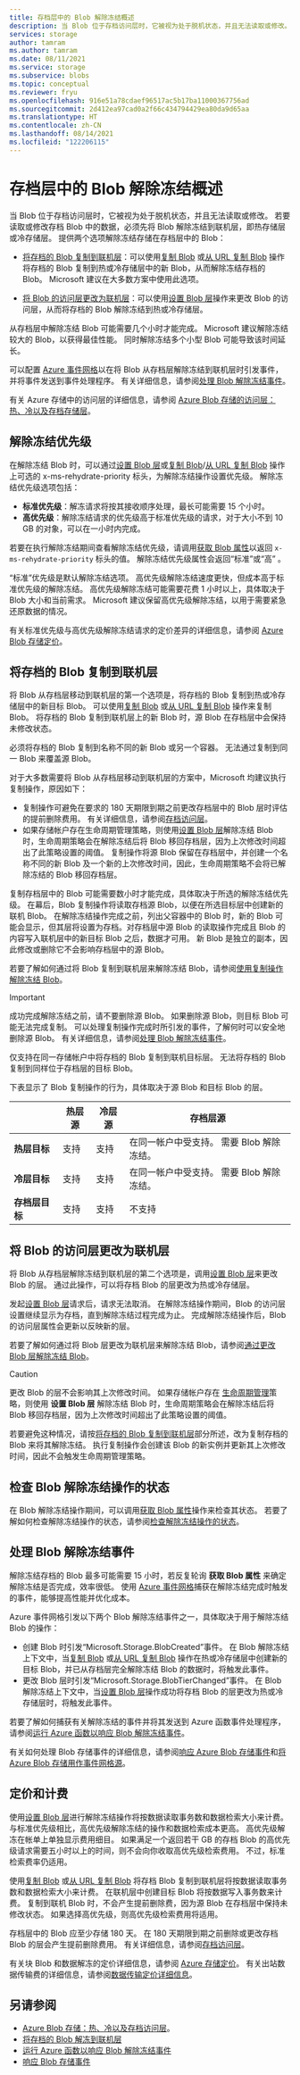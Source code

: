 ```yaml
---
title: 存档层中的 Blob 解除冻结概述
description: 当 Blob 位于存档访问层时，它被视为处于脱机状态，并且无法读取或修改。 若要读取或修改存档 Blob 中的数据，必须先将 Blob 解除冻结到联机层，即热存储层或冷存储层。
services: storage
author: tamram
ms.author: tamram
ms.date: 08/11/2021
ms.service: storage
ms.subservice: blobs
ms.topic: conceptual
ms.reviewer: fryu
ms.openlocfilehash: 916e51a78cdaef96517ac5b17ba11000367756ad
ms.sourcegitcommit: 2d412ea97cad0a2f66c434794429ea80da9d65aa
ms.translationtype: HT
ms.contentlocale: zh-CN
ms.lasthandoff: 08/14/2021
ms.locfileid: "122206115"
---
```

# <a name="overview-of-blob-rehydration-from-the-archive-tier"></a>存档层中的 Blob 解除冻结概述

当 Blob 位于存档访问层时，它被视为处于脱机状态，并且无法读取或修改。 若要读取或修改存档 Blob 中的数据，必须先将 Blob 解除冻结到联机层，即热存储层或冷存储层。 提供两个选项解除冻结存储在存档层中的 Blob：

- [将存档的 Blob 复制到联机层](#copy-an-archived-blob-to-an-online-tier)：可以使用[复制 Blob](/rest/api/storageservices/copy-blob) 或[从 URL 复制 Blob](/rest/api/storageservices/copy-blob-from-url) 操作将存档的 Blob 复制到热或冷存储层中的新 Blob，从而解除冻结存档的 Blob。 Microsoft 建议在大多数方案中使用此选项。

- [将 Blob 的访问层更改为联机层](#change-a-blobs-access-tier-to-an-online-tier)：可以使用[设置 Blob 层](/rest/api/storageservices/set-blob-tier)操作来更改 Blob 的访问层，从而将存档的 Blob 解除冻结到热或冷存储层。

从存档层中解除冻结 Blob 可能需要几个小时才能完成。 Microsoft 建议解除冻结较大的 Blob，以获得最佳性能。 同时解除冻结多个小型 Blob 可能导致该时间延长。

可以配置 [Azure 事件网格](../../event-grid/overview.md)以在将 Blob 从存档层解除冻结到联机层时引发事件，并将事件发送到事件处理程序。 有关详细信息，请参阅[处理 Blob 解除冻结事件](#handle-an-event-on-blob-rehydration)。

有关 Azure 存储中的访问层的详细信息，请参阅 [Azure Blob 存储的访问层：热、冷以及存档存储层](storage-blob-storage-tiers.md)。

## <a name="rehydration-priority"></a>解除冻结优先级

在解除冻结 Blob 时，可以通过[设置 Blob 层](/rest/api/storageservices/set-blob-tier)或[复制 Blob](/rest/api/storageservices/copy-blob)/[从 URL 复制 Blob](/rest/api/storageservices/copy-blob-from-url) 操作上可选的 x-ms-rehydrate-priority 标头，为解除冻结操作设置优先级。 解除冻结优先级选项包括：

- **标准优先级**：解冻请求将按其接收顺序处理，最长可能需要 15 个小时。
- **高优先级**：解除冻结请求的优先级高于标准优先级的请求，对于大小不到 10 GB 的对象，可以在一小时内完成。

若要在执行解除冻结期间查看解除冻结优先级，请调用[获取 Blob 属性](/rest/api/storageservices/get-blob-properties)以返回 `x-ms-rehydrate-priority` 标头的值。 解除冻结优先级属性会返回“标准”或“高” 。

“标准”优先级是默认解除冻结选项。 高优先级解除冻结速度更快，但成本高于标准优先级的解除冻结。 高优先级解除冻结可能需要花费 1 小时以上，具体取决于 Blob 大小和当前需求。 Microsoft 建议保留高优先级解除冻结，以用于需要紧急还原数据的情况。

有关标准优先级与高优先级解除冻结请求的定价差异的详细信息，请参阅 [Azure Blob 存储定价](https://azure.microsoft.com/pricing/details/storage/blobs/)。

## <a name="copy-an-archived-blob-to-an-online-tier"></a>将存档的 Blob 复制到联机层

将 Blob 从存档层移动到联机层的第一个选项是，将存档的 Blob 复制到热或冷存储层中的新目标 Blob。 可以使用[复制 Blob](/rest/api/storageservices/copy-blob) 或[从 URL 复制 Blob](/rest/api/storageservices/copy-blob-from-url) 操作来复制 Blob。 将存档的 Blob 复制到联机层上的新 Blob 时，源 Blob 在存档层中会保持未修改状态。

必须将存档的 Blob 复制到名称不同的新 Blob 或另一个容器。 无法通过复制到同一 Blob 来覆盖源 Blob。

对于大多数需要将 Blob 从存档层移动到联机层的方案中，Microsoft 均建议执行复制操作，原因如下：

- 复制操作可避免在要求的 180 天期限到期之前更改存档层中的 Blob 层时评估的提前删除费用。 有关详细信息，请参阅[存档访问层](storage-blob-storage-tiers.md#archive-access-tier)。
- 如果存储帐户存在生命周期管理策略，则使用[设置 Blob 层](/rest/api/storageservices/set-blob-tier)解除冻结 Blob 时，生命周期策略会在解除冻结后将 Blob 移回存档层，因为上次修改时间超出了此策略设置的阈值。 复制操作将源 Blob 保留在存档层中，并创建一个名称不同的新 Blob 及一个新的上次修改时间，因此，生命周期策略不会将已解除冻结的 Blob 移回存档层。

复制存档层中的 Blob 可能需要数小时才能完成，具体取决于所选的解除冻结优先级。 在幕后，Blob 复制操作将读取存档源 Blob，以便在所选目标层中创建新的联机 Blob。 在解除冻结操作完成之前，列出父容器中的 Blob 时，新的 Blob 可能会显示，但其层将设置为存档。对存档层中源 Blob 的读取操作完成且 Blob 的内容写入联机层中的新目标 Blob 之后，数据才可用。 新 Blob 是独立的副本，因此修改或删除它不会影响存档层中的源 Blob。

若要了解如何通过将 Blob 复制到联机层来解除冻结 Blob，请参阅[使用复制操作解除冻结 Blob](archive-rehydrate-to-online-tier.md#rehydrate-a-blob-with-a-copy-operation)。

> [!IMPORTANT]
> 成功完成解除冻结之前，请不要删除源 Blob。 如果删除源 Blob，则目标 Blob 可能无法完成复制。 可以处理复制操作完成时所引发的事件，了解何时可以安全地删除源 Blob。 有关详细信息，请参阅[处理 Blob 解除冻结事件](#handle-an-event-on-blob-rehydration)。

仅支持在同一存储帐户中将存档的 Blob 复制到联机目标层。 无法将存档的 Blob 复制到同样位于存档层的目标 Blob。

下表显示了 Blob 复制操作的行为，具体取决于源 Blob 和目标 Blob 的层。

|  | **热层源** | **冷层源** | **存档层源** |
|--|--|--|--|
| **热层目标** | 支持 | 支持 | 在同一帐户中受支持。 需要 Blob 解除冻结。 |
| **冷层目标** | 支持 | 支持 | 在同一帐户中受支持。 需要 Blob 解除冻结。 |
| **存档层目标** | 支持 | 支持 | 不支持 |

## <a name="change-a-blobs-access-tier-to-an-online-tier"></a>将 Blob 的访问层更改为联机层

将 Blob 从存档层解除冻结到联机层的第二个选项是，调用[设置 Blob 层](/rest/api/storageservices/set-blob-tier)来更改 Blob 的层。 通过此操作，可以将存档 Blob 的层更改为热或冷存储层。

发起[设置 Blob 层](/rest/api/storageservices/set-blob-tier)请求后，请求无法取消。 在解除冻结操作期间，Blob 的访问层设置继续显示为存档，直到解除冻结过程完成为止。 完成解除冻结操作后，Blob 的访问层属性会更新以反映新的层。

若要了解如何通过将 Blob 层更改为联机层来解除冻结 Blob，请参阅[通过更改 Blob 层解除冻结 Blob](archive-rehydrate-to-online-tier.md#rehydrate-a-blob-by-changing-its-tier)。

> [!CAUTION]
> 更改 Blob 的层不会影响其上次修改时间。 如果存储帐户存在 [生命周期管理](storage-lifecycle-management-concepts.md)策略，则使用 **设置 Blob 层** 解除冻结 Blob 时，生命周期策略会在解除冻结后将 Blob 移回存档层，因为上次修改时间超出了此策略设置的阈值。
>
> 若要避免这种情况，请按[将存档的 Blob 复制到联机层](#copy-an-archived-blob-to-an-online-tier)部分所述，改为复制存档的 Blob 来将其解除冻结。 执行复制操作会创建该 Blob 的新实例并更新其上次修改时间，因此不会触发生命周期管理策略。

## <a name="check-the-status-of-a-blob-rehydration-operation"></a>检查 Blob 解除冻结操作的状态

在 Blob 解除冻结操作期间，可以调用[获取 Blob 属性](/rest/api/storageservices/get-blob-properties)操作来检查其状态。 若要了解如何检查解除冻结操作的状态，请参阅[检查解除冻结操作的状态](archive-rehydrate-to-online-tier.md#check-the-status-of-a-rehydration-operation)。

## <a name="handle-an-event-on-blob-rehydration"></a>处理 Blob 解除冻结事件

解除冻结存档的 Blob 最多可能需要 15 小时，若反复轮询 **获取 Blob 属性** 来确定解除冻结是否完成，效率很低。 使用 [Azure 事件网格](../../event-grid/overview.md)捕获在解除冻结完成时触发的事件，能够提高性能并优化成本。

Azure 事件网格引发以下两个 Blob 解除冻结事件之一，具体取决于用于解除冻结 Blob 的操作：

- 创建 Blob 时引发“Microsoft.Storage.BlobCreated”事件。 在 Blob 解除冻结上下文中，当[复制 Blob](/rest/api/storageservices/copy-blob) 或[从 URL 复制 Blob](/rest/api/storageservices/copy-blob-from-url) 操作在热或冷存储层中创建新的目标 Blob，并已从存档层完全解除冻结 Blob 的数据时，将触发此事件。
- 更改 Blob 层时引发“Microsoft.Storage.BlobTierChanged”事件。 在 Blob 解除冻结上下文中，当[设置 Blob 层](/rest/api/storageservices/set-blob-tier)操作成功将存档 Blob 的层更改为热或冷存储层时，将触发此事件。

若要了解如何捕获有关解除冻结的事件并将其发送到 Azure 函数事件处理程序，请参阅[运行 Azure 函数以响应 Blob 解除冻结事件](archive-rehydrate-handle-event.md)。

有关如何处理 Blob 存储事件的详细信息，请参阅[响应 Azure Blob 存储事件](storage-blob-event-overview.md)和[将 Azure Blob 存储用作事件网格源](../../event-grid/event-schema-blob-storage.md)。

## <a name="pricing-and-billing"></a>定价和计费

使用[设置 Blob 层](/rest/api/storageservices/set-blob-tier)进行解除冻结操作将按数据读取事务数和数据检索大小来计费。 与标准优先级相比，高优先级解除冻结的操作和数据检索成本更高。 高优先级解冻在帐单上单独显示费用细目。 如果满足一个返回若干 GB 的存档 Blob 的高优先级请求需要五小时以上的时间，则不会向你收取高优先级检索费用。 不过，标准检索费率仍适用。

使用[复制 Blob](/rest/api/storageservices/copy-blob) 或[从 URL 复制 Blob](/rest/api/storageservices/copy-blob-from-url) 将存档 Blob 复制到联机层将按数据读取事务数和数据检索大小来计费。 在联机层中创建目标 Blob 将按数据写入事务数来计费。 复制到联机 Blob 时，不会产生提前删除费，因为源 Blob 在存档层中保持未修改状态。 如果选择高优先级，则高优先级检索费用将适用。

存档层中的 Blob 应至少存储 180 天。 在 180 天期限到期之前删除或更改存档 Blob 的层会产生提前删除费用。 有关详细信息，请参阅[存档访问层](storage-blob-storage-tiers.md#archive-access-tier)。

有关块 Blob 和数据解冻的定价详细信息，请参阅 [Azure 存储定价](https://azure.microsoft.com/pricing/details/storage/blobs/)。 有关出站数据传输费的详细信息，请参阅[数据传输定价详细信息](https://azure.microsoft.com/pricing/details/data-transfers/)。

## <a name="see-also"></a>另请参阅

- [Azure Blob 存储：热、冷以及存档访问层](storage-blob-storage-tiers.md)。
- [将存档的 Blob 解冻到联机层](archive-rehydrate-to-online-tier.md)
- [运行 Azure 函数以响应 Blob 解除冻结事件](archive-rehydrate-handle-event.md)
- [响应 Blob 存储事件](storage-blob-event-overview.md)